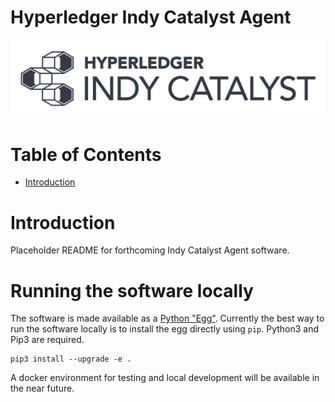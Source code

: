 # Hyperledger Indy Catalyst Agent <!-- omit in toc -->

![logo](/docs/assets/indy-catalyst-logo-bw.png)

# Table of Contents <!-- omit in toc -->

- [Introduction](#introduction)

# Introduction

Placeholder README for forthcoming Indy Catalyst Agent software.

# Running the software locally

The software is made available as a [Python "Egg"](https://wiki.python.org/moin/egg). Currently the best way to run the software locally is to install the egg directly using `pip`. Python3 and Pip3 are required.

```
pip3 install --upgrade -e .
```

A docker environment for testing and local development will be available in the near future.
